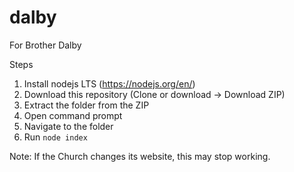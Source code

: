 # dalby
For Brother Dalby

Steps
1. Install nodejs LTS (https://nodejs.org/en/)
1. Download this repository (Clone or download -> Download ZIP)
1. Extract the folder from the ZIP
1. Open command prompt
1. Navigate to the folder
1. Run `node index`

Note: If the Church changes its website, this may stop working. 
